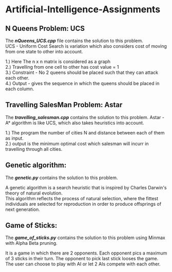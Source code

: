 # Artificial-Intelligence-Assignments

## N Queens Problem: UCS

The ***nQueens_UCS.cpp*** file contains the solution to this problem.<br />
UCS - Uniform Cost Search is variation which also considers cost of moving from one state to other into account.<br />

1.) Here The n x n matrix is considered as a graph<br />
2.) Travelling from one cell to other has cost value = 1<br />
3.) Constraint - No 2 queens should be placed such that they can attack each other.<br />
4.) Output - gives the sequence in which the queens should be placed in each column.<br />

## Travelling SalesMan Problem: Astar

The ***travelling_salesman.cpp*** contains the solution to this problem.
Astar - A* algorithm is like UCS, which also takes heuristics into account.

1.) The program the number of cities N and distance between each of them as input.<br />
2.) output is the minimum optimal cost which salesman will incurr in travelling through all cities.<br />

## Genetic algorithm:

The ***genetic.py*** contains the solution to this problem.

A genetic algorithm is a search heuristic that is inspired by Charles Darwin's theory of natural evolution.<br />
This algorithm reflects the process of natural selection, where the fittest individuals are selected for reproduction
in order to produce offsprings of next generation.<br />

## Game of Sticks:

The ***game_of_sticks.py*** contains the solution to this problem using Minmax with Alpha Beta pruning.

It is a game in which there are 2 opponents. Each opponent pics a maximum of 3 sticks in their turn. The opponent to pick last stick looses the game.<br />
The user can choose to play with AI or let 2 AIs compete with each other.<br />
